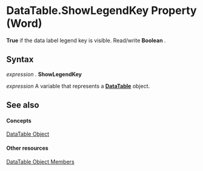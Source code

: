 
# DataTable.ShowLegendKey Property (Word)

 **True** if the data label legend key is visible. Read/write **Boolean** .


## Syntax

 _expression_ . **ShowLegendKey**

 _expression_ A variable that represents a **[DataTable](4e6094ea-3d83-6ec0-9788-9d22b884beb2.md)** object.


## See also


#### Concepts


[DataTable Object](4e6094ea-3d83-6ec0-9788-9d22b884beb2.md)
#### Other resources


[DataTable Object Members](29cbf098-4665-6a5c-024d-b8cfebf22a47.md)
